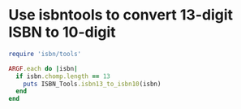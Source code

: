 # Use isbntools to convert 13-digit ISBN to 10-digit

```ruby
require 'isbn/tools'

ARGF.each do |isbn|
  if isbn.chomp.length == 13
    puts ISBN_Tools.isbn13_to_isbn10(isbn)
  end
end
```

